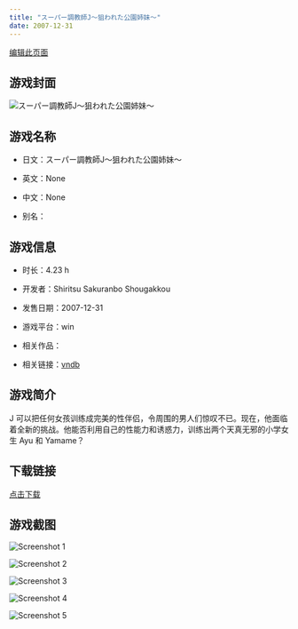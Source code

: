```yaml
---
title: "スーパー調教師J～狙われた公園姉妹～"
date: 2007-12-31
---
```

[编辑此页面](https://github.com/ACG-3/ADV3-source/blob/main/source/_posts/games/%E3%82%B9%E3%83%BC%E3%83%91%E3%83%BC%E8%AA%BF%E6%95%99%E5%B8%ABJ%EF%BD%9E%E7%8B%99%E3%82%8F%E3%82%8C%E3%81%9F%E5%85%AC%E5%9C%92%E5%A7%89%E5%A6%B9%EF%BD%9E.md)

## 游戏封面

![スーパー調教師J～狙われた公園姉妹～](https%3A//pan.timero.xyz/onedrive/img_lib_001/%E3%82%B9%E3%83%BC%E3%83%91%E3%83%BC%E8%AA%BF%E6%95%99%E5%B8%ABJ%EF%BD%9E%E7%8B%99%E3%82%8F%E3%82%8C%E3%81%9F%E5%85%AC%E5%9C%92%E5%A7%89%E5%A6%B9%EF%BD%9E_cover.avif)


## 游戏名称

- 日文：スーパー調教師J～狙われた公園姉妹～
- 英文：None
- 中文：None

- 别名：


## 游戏信息

- 时长：4.23 h
- 开发者：Shiritsu Sakuranbo Shougakkou
- 发售日期：2007-12-31
- 游戏平台：win
- 相关作品：

- 相关链接：[vndb](https://vndb.org/v6648)


## 游戏简介

J 可以把任何女孩训练成完美的性伴侣，令周围的男人们惊叹不已。现在，他面临着全新的挑战。他能否利用自己的性能力和诱惑力，训练出两个天真无邪的小学女生 Ayu 和 Yamame？


## 下载链接

[点击下载](https://pan.timero.xyz/onedrive/adv_lib_001/%E3%82%B9%E3%83%BC%E3%83%91%E3%83%BC%E8%AA%BF%E6%95%99%E5%B8%ABJ%EF%BD%9E%E7%8B%99%E3%82%8F%E3%82%8C%E3%81%9F%E5%85%AC%E5%9C%92%E5%A7%89%E5%A6%B9%EF%BD%9E)


## 游戏截图


![Screenshot 1](https%3A//pan.timero.xyz/onedrive/img_lib_001/%E3%82%B9%E3%83%BC%E3%83%91%E3%83%BC%E8%AA%BF%E6%95%99%E5%B8%ABJ%EF%BD%9E%E7%8B%99%E3%82%8F%E3%82%8C%E3%81%9F%E5%85%AC%E5%9C%92%E5%A7%89%E5%A6%B9%EF%BD%9E_Screenshot_1.avif)

![Screenshot 2](https%3A//pan.timero.xyz/onedrive/img_lib_001/%E3%82%B9%E3%83%BC%E3%83%91%E3%83%BC%E8%AA%BF%E6%95%99%E5%B8%ABJ%EF%BD%9E%E7%8B%99%E3%82%8F%E3%82%8C%E3%81%9F%E5%85%AC%E5%9C%92%E5%A7%89%E5%A6%B9%EF%BD%9E_Screenshot_2.avif)

![Screenshot 3](https%3A//pan.timero.xyz/onedrive/img_lib_001/%E3%82%B9%E3%83%BC%E3%83%91%E3%83%BC%E8%AA%BF%E6%95%99%E5%B8%ABJ%EF%BD%9E%E7%8B%99%E3%82%8F%E3%82%8C%E3%81%9F%E5%85%AC%E5%9C%92%E5%A7%89%E5%A6%B9%EF%BD%9E_Screenshot_3.avif)

![Screenshot 4](https%3A//pan.timero.xyz/onedrive/img_lib_001/%E3%82%B9%E3%83%BC%E3%83%91%E3%83%BC%E8%AA%BF%E6%95%99%E5%B8%ABJ%EF%BD%9E%E7%8B%99%E3%82%8F%E3%82%8C%E3%81%9F%E5%85%AC%E5%9C%92%E5%A7%89%E5%A6%B9%EF%BD%9E_Screenshot_4.avif)

![Screenshot 5](https%3A//pan.timero.xyz/onedrive/img_lib_001/%E3%82%B9%E3%83%BC%E3%83%91%E3%83%BC%E8%AA%BF%E6%95%99%E5%B8%ABJ%EF%BD%9E%E7%8B%99%E3%82%8F%E3%82%8C%E3%81%9F%E5%85%AC%E5%9C%92%E5%A7%89%E5%A6%B9%EF%BD%9E_Screenshot_5.avif)

